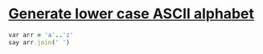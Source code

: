 [1]: https://rosettacode.org/wiki/Generate_lower_case_ASCII_alphabet

# [Generate lower case ASCII alphabet][1]

```ruby
var arr = 'a'..'z'
say arr.join(' ')
```
